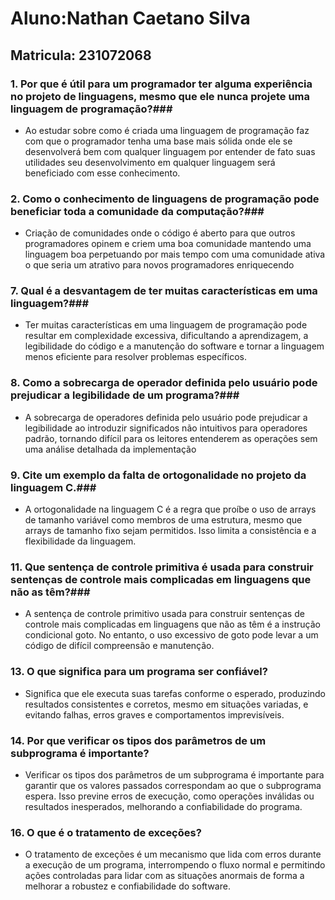 
# Aluno:Nathan Caetano Silva #
## Matricula: 231072068 ##
### 1. Por que é útil para um programador ter alguma experiência no projeto de linguagens, mesmo que ele nunca projete uma linguagem de programação?###
- Ao estudar sobre como é criada uma linguagem de programação faz com que o programador tenha uma base mais sólida onde ele se desenvolverá bem com qualquer linguagem por entender de fato suas utilidades seu desenvolvimento em qualquer linguagem será beneficiado com esse conhecimento.
### 2. Como o conhecimento de linguagens de programação pode beneficiar toda a comunidade da computação?###
- Criação de comunidades onde o código é aberto para que outros programadores opinem e criem uma boa comunidade mantendo uma linguagem boa perpetuando por mais tempo com uma comunidade ativa o que seria um atrativo para novos programadores enriquecendo 
### 7. Qual é a desvantagem de ter muitas características em uma linguagem?###
- Ter muitas características em uma linguagem de programação pode resultar em complexidade excessiva, dificultando a aprendizagem, a legibilidade do código e a manutenção do software e tornar a linguagem menos eficiente para resolver problemas específicos.
### 8. Como a sobrecarga de operador definida pelo usuário pode prejudicar a legibilidade de um programa?###
- A sobrecarga de operadores definida pelo usuário pode prejudicar a legibilidade ao introduzir significados não intuitivos para operadores padrão, tornando difícil para os leitores entenderem as operações sem uma análise detalhada da implementação
### 9. Cite um exemplo da falta de ortogonalidade no projeto da linguagem C.###
- A ortogonalidade na linguagem C é a regra que proíbe o uso de arrays de tamanho variável como membros de uma estrutura, mesmo que arrays de tamanho fixo sejam permitidos. Isso limita a consistência e a flexibilidade da linguagem.
### 11. Que sentença de controle primitiva é usada para construir sentenças de controle mais complicadas em linguagens que não as têm?###
- A sentença de controle primitivo usada para construir sentenças de controle mais complicadas em linguagens que não as têm é a instrução condicional goto. No entanto, o uso excessivo de goto pode levar a um código de difícil compreensão e manutenção.
### 13. O que significa para um programa ser confiável? ###
- Significa que ele executa suas tarefas conforme o esperado, produzindo resultados consistentes e corretos, mesmo em situações variadas, e evitando falhas, erros graves e comportamentos imprevisíveis.
### 14. Por que verificar os tipos dos parâmetros de um subprograma é importante? ###
- Verificar os tipos dos parâmetros de um subprograma é importante para garantir que os valores passados correspondam ao que o subprograma espera. Isso previne erros de execução, como operações inválidas ou resultados inesperados, melhorando a confiabilidade do programa.
### 16. O que é o tratamento de exceções? ###
- O tratamento de exceções é um mecanismo que lida com erros durante a execução de um programa, interrompendo o fluxo normal e permitindo ações controladas para lidar com as situações anormais de forma a melhorar a robustez e confiabilidade do software.
